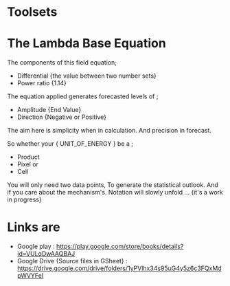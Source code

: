 # Toolsets

# The Lambda Base Equation

The components of this field equation;

* Differential {the value between two number sets}
* Power ratio {1.14}

The equation applied generates forecasted levels of ;

* Amplitude {End Value}
* Direction {Negative or Positive}


The aim here is simplicity when in calculation. And precision in forecast. 

So whether your { UNIT_OF_ENERGY } be a ;

* Product
* Pixel or
* Cell

You will only need two data points,  To generate the statistical outlook.
And if you care about the mechanism's. Notation will slowly unfold ... {it's a work in progress}



# Links are 

* Google play : https://play.google.com/store/books/details?id=VULqDwAAQBAJ
* Google Drive {Source files in GSheet} : https://drive.google.com/drive/folders/1yPVlhx34s95uG4y5z6c3FQxMdpWVYFeI

